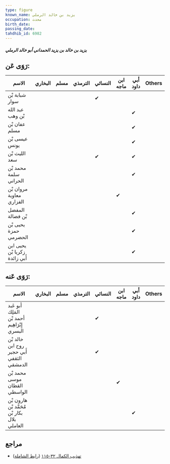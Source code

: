 ```yaml
---
type: figure
known_name: يزيد بن خالد الرملي
occupation: محدث
birth_date:
passing_date:
tahdhib_id: 6982
---
```

##### يزيد بن خالد بن يزيد الحمداني أبو خالد الرملي

## رَوَى عَن:
| الاسم                         | البخاري | مسلم | الترمذي | النسائي | ابن ماجه | أبي داود | Others |
| ----------------------------- | ------- | ---- | ------- | ------- | -------- | -------- | ------ |
| شبابة بْن سوار                |         |      |         | ✔       |          |          |        |
| عبد الله بْن وهب              |         |      |         |         |          | ✔        |        |
| عفان بْن مسلم                 |         |      |         |         |          | ✔        |        |
| عيسى بْن يونس                 |         |      |         |         |          | ✔        |        |
| الليث بْن سعد                 |         |      |         | ✔       |          | ✔        |        |
| محمد بْن سلمة الحراني         |         |      |         |         |          | ✔        |        |
| مروان بْن معاوية الفزاري      |         |      |         |         | ✔        |          |        |
| المفضل بْن فضالة              |         |      |         |         |          | ✔        |        |
| يحيى بْن حمزة الحضرمي         |         |      |         |         |          | ✔        |        |
| يحيى ابن زكريا بْن أَبي زائدة |         |      |         |         |          | ✔        |        |
## رَوَى عَنه:
| الاسم                                        | البخاري | مسلم | الترمذي | النسائي | ابن ماجه | أبي داود | Others |
| -------------------------------------------- | ------- | ---- | ------- | ------- | -------- | -------- | ------ |
| أبو عَبد المَلِك أحمد بْن إِبْرَاهِيم البسري |         |      |         | ✔       |          |          |        |
| خالد بْن روح ابن أَبي حجير الثقفي الدمشقي    |         |      |         | ✔       |          |          |        |
| محمد بْن موسى القطان الواسطي                 |         |      |         |         | ✔        |          |        |
| هارون بْن مُحَمَّد بْن بكار بْن بلال العاملي |         |      |         |         |          | ✔        |        |
## مراجع
- [تهذيب الكمال ٣٢-١١٥](obsidian://open?vault=Tahdhib-al-Kamal&file=Figures/٦٩٨٢-يزيد%20بن%20خالد%20بن%20يزيد%20الحمداني%20أبو%20خالد%20الرملي) ([رابط الشاملة](https://shamela.ws/book/3722/17229))
